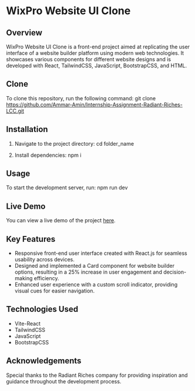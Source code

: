 # WixPro Website UI Clone

## Overview
WixPro Website UI Clone is a front-end project aimed at replicating the user interface of a website builder platform using modern web technologies. It showcases various components for different website designs and is developed with React, TailwindCSS, JavaScript, BootstrapCSS, and HTML.

## Clone
To clone this repository, run the following command:
git clone https://github.com/Ammar-Amin/Internship-Assignment-Radiant-Riches-LCC.git

## Installation
1. Navigate to the project directory:
cd folder_name

2. Install dependencies:
npm i

## Usage
To start the development server, run:
npm run dev

## Live Demo
You can view a live demo of the project [here](https://github.com/Ammar-Amin/Internship-Assignment-Radiant-Riches-LCC).

## Key Features
- Responsive front-end user interface created with React.js for seamless usability across devices.
- Designed and implemented a Card component for website builder options, resulting in a 25% increase in user engagement and decision-making efficiency.
- Enhanced user experience with a custom scroll indicator, providing visual cues for easier navigation.

## Technologies Used
- Vite-React
- TailwindCSS
- JavaScript
- BootstrapCSS

## Acknowledgements
Special thanks to the Radiant Riches company for providing inspiration and guidance throughout the development process.

